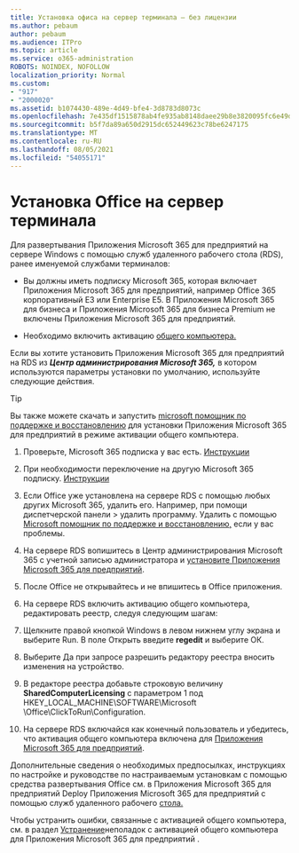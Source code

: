 ```yaml
---
title: Установка офиса на сервер терминала — без лицензии
ms.author: pebaum
author: pebaum
ms.audience: ITPro
ms.topic: article
ms.service: o365-administration
ROBOTS: NOINDEX, NOFOLLOW
localization_priority: Normal
ms.custom:
- "917"
- "2000020"
ms.assetid: b1074430-489e-4d49-bfe4-3d8783d8073c
ms.openlocfilehash: 7e435df1515878ab4fe935ab8148daee29b8e3820095fc6e49db45de4c6279db
ms.sourcegitcommit: b5f7da89a650d2915dc652449623c78be6247175
ms.translationtype: MT
ms.contentlocale: ru-RU
ms.lasthandoff: 08/05/2021
ms.locfileid: "54055171"
---
```

# <a name="installing-office-on-a-terminal-server"></a>Установка Office на сервер терминала

Для развертывания Приложения Microsoft 365 для предприятий на сервере Windows с помощью служб удаленного рабочего стола (RDS), ранее именуемой службами терминалов:
  
- Вы должны иметь подписку Microsoft 365, которая включает Приложения Microsoft 365 для предприятий, например Office 365 корпоративный E3 или Enterprise E5. В Приложения Microsoft 365 для бизнеса и Приложения Microsoft 365 для бизнеса Premium не включены Приложения Microsoft 365 для предприятий.

- Необходимо включить активацию [общего компьютера.](https://docs.microsoft.com/DeployOffice/overview-shared-computer-activation)

Если вы хотите установить Приложения Microsoft 365 для предприятий на RDS из ***Центр администрирования Microsoft 365,*** в котором используются параметры установки по умолчанию, используйте следующие действия.

> [!TIP]
> Вы также можете скачать и запустить [microsoft помощник по поддержке и восстановлению](https://aka.ms/SaRA_OfficeSCA_M365Portal) для установки Приложения Microsoft 365 для предприятий в режиме активации общего компьютера.
  
1. Проверьте, Microsoft 365 подписка у вас есть. [Инструкции](https://docs.microsoft.com/microsoft-365/admin/admin-overview/what-subscription-do-i-have)

2. При необходимости переключение на другую Microsoft 365 подписку. [Инструкции](https://docs.microsoft.com/microsoft-365/commerce/subscriptions/switch-to-a-different-plan)

3. Если Office уже установлена на сервере RDS с помощью любых других Microsoft 365, удалить его. Например, при помощи диспетчерской панели \> удалить программу. Удалить с помощью [Microsoft помощник по поддержке и восстановлению,](https://aka.ms/SARA-OfficeUninstall-Alchemy) если у вас проблемы.

4. На сервере RDS вопишитесь в Центр администрирования Microsoft 365 с учетной записью администратора и [установите Приложения Microsoft 365 для предприятий](https://portal.office.com/OLS/MySoftware.aspx).

5. После Office не открывайтесь и не впишитесь в Office приложения. 

6. На сервере RDS включить активацию общего компьютера, редактировать реестр, следуя следующим шагам:

1. Щелкните правой кнопкой Windows в левом нижнем углу экрана и выберите Run. В поле Открыть введите **regedit** и выберите ОК.

2. Выберите Да при запросе разрешить редактору реестра вносить изменения на устройство.

3. В редакторе реестра добавьте строковую величину **SharedComputerLicensing** с параметром 1 под HKEY_LOCAL_MACHINE\SOFTWARE\Microsoft \Office\ClickToRun\Configuration.

7. На сервере RDS  включайся как конечный пользователь и убедитесь, что активация общего компьютера включена для [Приложения Microsoft 365 для предприятий](https://docs.microsoft.com/DeployOffice/troubleshoot-shared-computer-activation#verify-that-activation-for-microsoft-365-apps-succeeded).

Дополнительные сведения о необходимых предпосылках, инструкциях по настройке и руководстве по настраиваемым установкам с помощью средства развертывания Office см. в Приложения Microsoft 365 для предприятий Deploy Приложения Microsoft 365 для предприятий с помощью служб удаленного рабочего [стола.](https://docs.microsoft.com/DeployOffice/deploy-microsoft-365-apps-remote-desktop-services)
  
Чтобы устранить ошибки, связанные с активацией общего компьютера, см. в раздел [Устранение](https://docs.microsoft.com/DeployOffice/troubleshoot-shared-computer-activation)неполадок с активацией общего компьютера для Приложения Microsoft 365 для предприятий .
  
